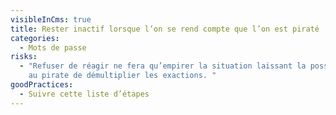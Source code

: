 ```yaml
---
visibleInCms: true
title: Rester inactif lorsque l’on se rend compte que l’on est piraté
categories:
  - Mots de passe
risks:
  - "Refuser de réagir ne fera qu’empirer la situation laissant la possibilité
    au pirate de démultiplier les exactions. "
goodPractices:
  - Suivre cette liste d’étapes
---
```

